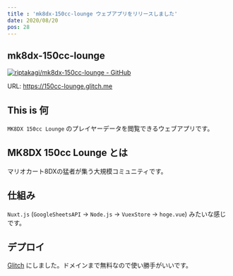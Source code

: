 ```yaml
---
title : 'mk8dx-150cc-lounge ウェブアプリをリリースしました'
date: 2020/08/20
pos: 28
---
```


## mk8dx-150cc-lounge
[![riptakagi/mk8dx-150cc-lounge - GitHub](https://gh-card.dev/repos/riptakagi/mk8dx-150cc-lounge.svg)](https://github.com/riptakagi/mk8dx-150cc-lounge)

URL: https://150cc-lounge.glitch.me

## This is 何
`MK8DX 150cc Lounge` のプレイヤーデータを閲覧できるウェブアプリです。

## MK8DX 150cc Lounge とは
マリオカート8DXの猛者が集う大規模コミュニティです。

## 仕組み
`Nuxt.js` (`GoogleSheetsAPI` -> `Node.js` -> `VuexStore` -> `hoge.vue`) みたいな感じです。

## デプロイ
[Glitch](https://glitch.com) にしました。ドメインまで無料なので使い勝手がいいです。
